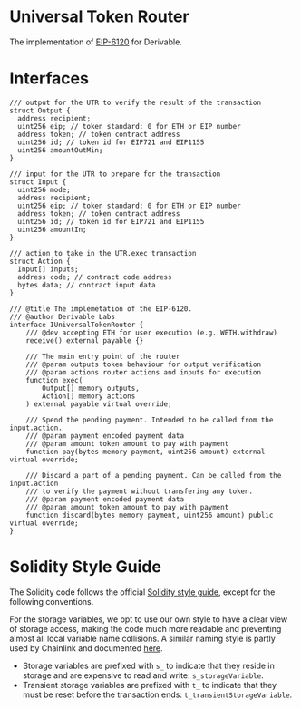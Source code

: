 # Universal Token Router

The implementation of [EIP-6120](https://eips.ethereum.org/EIPS/eip-6120) for Derivable.

# Interfaces

```solidity
/// output for the UTR to verify the result of the transaction
struct Output {
  address recipient;
  uint256 eip; // token standard: 0 for ETH or EIP number
  address token; // token contract address
  uint256 id; // token id for EIP721 and EIP1155
  uint256 amountOutMin;
}

/// input for the UTR to prepare for the transaction
struct Input {
  uint256 mode;
  address recipient;
  uint256 eip; // token standard: 0 for ETH or EIP number
  address token; // token contract address
  uint256 id; // token id for EIP721 and EIP1155
  uint256 amountIn;
}

/// action to take in the UTR.exec transaction
struct Action {
  Input[] inputs;
  address code; // contract code address
  bytes data; // contract input data
}

/// @title The implemetation of the EIP-6120.
/// @author Derivable Labs
interface IUniversalTokenRouter {
    /// @dev accepting ETH for user execution (e.g. WETH.withdraw)
    receive() external payable {}

    /// The main entry point of the router
    /// @param outputs token behaviour for output verification
    /// @param actions router actions and inputs for execution
    function exec(
        Output[] memory outputs,
        Action[] memory actions
    ) external payable virtual override;
    
    /// Spend the pending payment. Intended to be called from the input.action.
    /// @param payment encoded payment data
    /// @param amount token amount to pay with payment
    function pay(bytes memory payment, uint256 amount) external virtual override;

    /// Discard a part of a pending payment. Can be called from the input.action
    /// to verify the payment without transfering any token.
    /// @param payment encoded payment data
    /// @param amount token amount to pay with payment
    function discard(bytes memory payment, uint256 amount) public virtual override;
}
```

# Solidity Style Guide

The Solidity code follows the official [Solidity style guide](https://docs.soliditylang.org/en/latest/style-guide.html), except for the following conventions.

For the storage variables, we opt to use our own style to have a clear view of storage access, making the code much more readable and preventing almost all local variable name collisions. A similar naming style is partly used by Chainlink and documented [here](https://github.com/smartcontractkit/chainlink/blob/master/contracts/STYLE.md#naming-and-casing).

* Storage variables are prefixed with `s_` to indicate that they reside in storage and are expensive to read and write: `s_storageVariable`.
* Transient storage variables are prefixed with `t_` to indicate that they must be reset before the transaction ends: `t_transientStorageVariable`.
